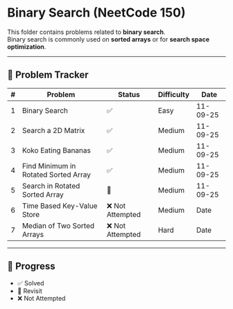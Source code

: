 # Binary Search (NeetCode 150)

This folder contains problems related to **binary search**.  
Binary search is commonly used on **sorted arrays** or for **search space optimization**.

---

## 📌 Problem Tracker

| # | Problem | Status | Difficulty | Date     |
|---|---------|--------|------------|----------|
| 1 | Binary Search | ✅ | Easy | 11-09-25 |
| 2 | Search a 2D Matrix | ✅ | Medium | 11-09-25     |
| 3 | Koko Eating Bananas | ✅ | Medium | 11-09-25     |
| 4 | Find Minimum in Rotated Sorted Array | ✅ | Medium | 11-09-25     |
| 5 | Search in Rotated Sorted Array | 🔄 | Medium | 11-09-25     |
| 6 | Time Based Key-Value Store | ❌ Not Attempted | Medium | Date     |
| 7 | Median of Two Sorted Arrays | ❌ Not Attempted | Hard | Date     |

---

## 🔖 Progress
- ✅ Solved
- 🔄 Revisit
- ❌ Not Attempted
